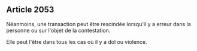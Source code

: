 Article 2053
----
Néanmoins, une transaction peut être rescindée lorsqu'il y a erreur dans la
personne ou sur l'objet de la contestation.

Elle peut l'être dans tous les cas où il y a dol ou violence.
